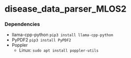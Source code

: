 # disease_data_parser_MLOS2


### Dependencies
- llama-cpp-python `pip3 install llama-cpp-python`
- PyPDF2 `pip3 install PyPDF2`
- Poppler
    - Linux: `sudo apt install poppler-utils`
